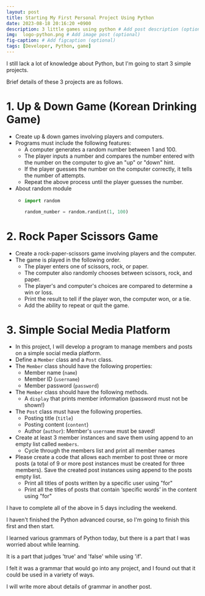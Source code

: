 ```yaml
---
layout: post
title: Starting My First Personal Project Using Python
date: 2023-08-18 20:16:20 +0900
description: 3 little games using python # Add post description (optional)
img:  logo-python.png # Add image post (optional)
fig-caption: # Add figcaption (optional)
tags: [Developer, Python, game]
---
```


I still lack a lot of knowledge about Python, but I'm going to start 3 simple projects.

Brief details of these 3 projects are as follows.

# 1. Up & Down Game (Korean Drinking Game)
* Create up & down games involving players and computers.
* Programs must include the following features:
  * A computer generates a random number between 1 and 100.
  * The player inputs a number and compares the number entered with the number on the computer to give an "up" or "down" hint.
  * If the player guesses the number on the computer correctly, it tells the number of attempts.
  * Repeat the above process until the player guesses the number.
* About random module
    *   ```python
        import random

        random_number = random.randint(1, 100)
        ```  

# 2. Rock Paper Scissors Game
* Create a rock-paper-scissors game involving players and the computer.
* The game is played in the following order.
  * The player enters one of scissors, rock, or paper.
  * The computer also randomly chooses between scissors, rock, and paper.
  * The player's and computer's choices are compared to determine a win or loss.
  * Print the result to tell if the player won, the computer won, or a tie.
  * Add the ability to repeat or quit the game.



# 3. Simple Social Media Platform
* In this project, I will develop a program to manage members and posts on a simple social media platform.
* Define a ```Member``` class and a ```Post``` class.
* The ```Member``` class should have the following properties:
  * Member name (```name```)
  * Member ID (```username```)
  * Member password (```password```)
* The ```Member``` class should have the following methods.
  * A ```display``` that prints member information (password must not be shown!)
* The ```Post``` class must have the following properties.
  * Posting title (```title```)
  * Posting content (```content```)
  * Author (```author```): Member's ```username``` must be saved!
* Create at least 3 member instances and save them using append to an empty list called ```members```.
  * Cycle through the members list and print all member names
* Please create a code that allows each member to post three or more posts (a total of 9 or more post instances must be created for three members). Save the created post instances using append to the posts empty list.
  * Print all titles of posts written by a specific user using "for"
  * Print all the titles of posts that contain ‘specific words’ in the content using "for"


I have to complete all of the above in 5 days including the weekend.  

I haven't finished the Python advanced course, so I'm going to finish this first and then start.

I learned various grammars of Python today, but there is a part that I was worried about while learning.

It is a part that judges 'true' and 'false' while using 'if'.

I felt it was a grammar that would go into any project, and I found out that it could be used in a variety of ways.


I will write more about details of grammar in another post.